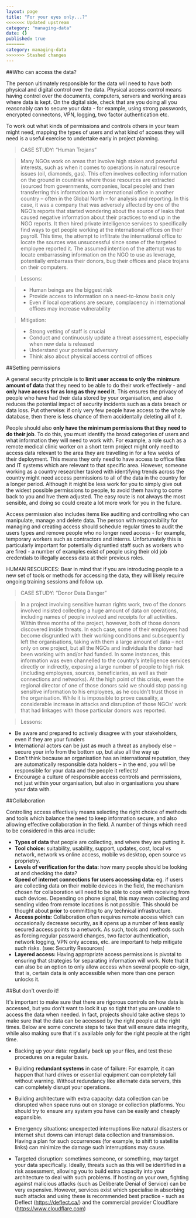 ```yaml
---
layout: page
title: "For your eyes only...?"
<<<<<<< Updated upstream
category: "managing-data"
date: {}
published: true
=======
category: managing-data
>>>>>>> Stashed changes
---
```



##Who can access the data?

The person ultimately responsible for the data will need to have both physical and digital control over the data. Physical access control means having control over the documents, computers, servers and working areas where data is kept. On the digital side, check that are you doing all you reasonably can to secure your data - for example, using strong passwords, encrypted connectons, VPN, logging, two factor authentication etc.

To work out what kinds of permissions and controls others in your team might need, mapping the types of users and what kind of access they will need is a useful exercise to undertake early in project planning.

>CASE STUDY: “Human Trojans”

>Many NGOs work on areas that involve high stakes and powerful interests, such as when it comes to operations in natural resource issues (oil, diamonds, gas). This often involves collecting information on the ground in countries where those resources are extracted (sourced from governments, companies, local people) and then transferring this information to an international office in another country – often in the Global North – for analysis and reporting. In this case, it was a company that was adversely affected by one of the NGO’s reports that started wondering about the source of leaks that caused negative information about their practices to end up in the NGO reports. It then hired private intelligence services to specifically find ways to get people working at the international offices on their payroll. This time, the attempt to infiltrate the international office to locate the sources was unsuccessful since some of the targeted employee reported it. The assumed intention of the attempt was to locate embarrassing information on the NGO to use as leverage, potentially embarrass their donors, bug their offices and place trojans on their computers.

>Lessons:

> * Human beings are the biggest risk
> * Provide access to information on a need-to-know basis only
> * Even if local operations are secure, complacency in international offices may increase vulnerability

>Mitigation:

>* Strong vetting of staff is crucial
>* Conduct and continuously update a threat assessment, especially when new data is released
>* Understand your potential adversary
>* Think also about physical access control of offices

##Setting permissions

A general security principle is to **limit user access to only the minimum amount of data** that they need to be able to do their work effectively - and **only have access for as long as they need it**. This ensures the privacy of people who have had their data stored by your organisation, and also reduces the potential impact of security incidents such as a data breach or data loss. Put otherwise: if only very few people have access to the whole database, then there is less chance of them accidentally deleting all of it.

People should also **only have the minimum permissions that they need to do their job**. To do this, you must identify the broad categories of users and what information they will need to work with. For example, a role such as a remote medical clinic worker on a short term project might only need to access data relevant to the area they are travelling in for a few weeks of their deployment. This means they only need to have access to office files and IT systems which are relevant to that specific area. However, someone working as a country researcher tasked with identifying trends across the country might need access permissions to all of the data in the country for a longer period. Although it might be less work for you to simply give out the widest possible permissions to people, to avoid them having to come back to you and hve them adjusted.  The easy route is not always the most sensible, and doing so could create a lot more work for you in the future.

Access permission also includes items like auditing and controlling who can manipulate, manage and delete data. The person with responsibility for managing and creating access should schedule regular times to audit the users types and remove people who no longer need access - for example, temporary workers such as contractors and interns. Unfortunately this is particularly important for potentially digruntled staff such as workers who are fired - a number of examples exist of people using their old job credentials to illegally access data at their previous roles.

HUMAN RESOURCES: Bear in mind that if you are introducing people to a new set of tools or methods for accessing the data, they will likely require ongoing training sessions and follow up.  

>CASE STUDY: “Donor Data Danger”

>In a project involving sensitive human rights work, two of the donors involved insisted collecting a huge amount of data on operations, including names of people involved and receipts for all activities. Within three months of the project, however, both of those donors discovered inside threats. In each case, some of their employees had become disgruntled with their working conditions and subsequently left the organisations, taking with them a large amount of data – not only on one project, but all the NGOs and individuals the donor had been working with and/or had funded. In some instances, this information was even channelled to the country’s intelligence services directly or indirectly, exposing a large number of people to high risk (including employees, sources, beneficiaries, as well as their connections and networks). At the high point of this crisis, even the regional director of one of those donors said we should stop passing sensitive information to his employees, as he couldn't trust those in the organisation. While it is impossible to prove causality, a considerable increase in attacks and disruption of those NGOs’ work that had linkages with those particular donors was reported.

>Lessons:

* Be aware and prepared to actively disagree with your stakeholders, even if they are your funders
* International actors can be just as much a threat as anybody else – secure your info from the bottom up, but also all the way up
* Don’t think because an organisation has an international reputation, they are automatically responsible data holders – in the end, you will be responsible for your data and the people it reflects!
* Encourage a culture of responsible access controls and permissions, not just within your organisation, but also in organisations you share your data with.

##Collaboration

Controlling access effectively means selecting the right choice of methods and tools which balance the need to keep information secure, and also allowing effective collaboration in the field. A number of things which need to be considered in this area include:

* **Types of data** that people are collecting, and where they are putting it.
* **Tool choice:** suitability, usability, support, updates, cost, local vs network, network vs online access, mobile vs desktop, open source vs proprietry.
* **Levels of verification for the data:** how many people should be looking at and checking the data?
* **Speed of internet connections for users accessing data:** eg. if users are collecting data on their mobile devices in the field, the mechanism chosen for collaboration will need to be able to cope with receiving from such devices. Depending on phone signal, this may mean collecting and sending video from remote locations is not possible. This should be thought about **prior** to committing to any technical infrastructure.  
* **Access points:** Collaboration often requires remote access which can occasionally decrease security, as it opens up a number of less easily secured access points to a network. As such, tools and methods such as forcing regular password changes, two factor authentication, network logging, VPN only access, etc. are important to help mitigate such risks. (see: Security Resources)
* **Layered access:** Having appropriate access permissions is pivotal to ensuring that strategies for separating information will work. Note that it can also be an option to only allow access when several people co-sign, that is, certain data is only accessible when more than one person unlocks it.

##But don't overdo it!

It's important to make sure that there are rigorous controls on how data is accessed, but you don't want to lock it up so tight that you are unable to access the data when needed. In fact, projects should take active steps to make sure that the data can be accessed by the right people at the right times. Below are some concrete steps to take that will ensure data integrity, while also making sure that it's available only for the right people at the right time.

* Backing up your data: regularly back up your files, and test these procedures on a regular basis.

* Building **redundant systems** in case of failure: For example, it can happen that hard drives or essential equipment can completely fail without warning. Without redundancy like alternate data servers, this can completely disrupt your operations.

* Building architecture with extra capacity: data collection can be disrupted when space runs out on storage or collection platforms. You should try to ensure any system you have can be easily and cheaply expansible.

* Emergency situations: unexpected interruptions like natural disasters or internet shut downs can interupt data collection and transmission. Having a plan for such occurrences (for example, to shift to satellite links) can minimize the damage such interruptions may cause.

* Targeted disruption: sometimes someone, or something, may target your data specifically.  Ideally, threats such as this will be identified in a risk assessment, allowing you to build extra capacity into your architecture to deal with such problems. If hosting on your own, fighting against malicious attacks (such as Deliberate Denial of Service) can be very expensive. However, services exist which specialise in absorbing such attacks and using these is recommended best practice - such as Deflect (https://deflect.ca/) and the commercial provider Cloudflare (https://www.cloudflare.com)
